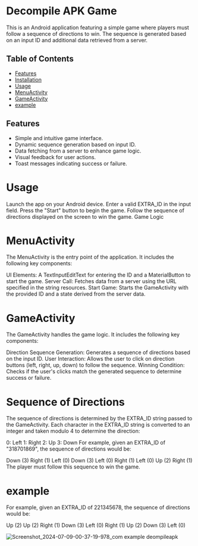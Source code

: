 # Decompile APK Game

This is an Android application featuring a simple game where players must follow a sequence of directions to win. The sequence is generated based on an input ID and additional data retrieved from a server.

## Table of Contents

- [Features](#features)
- [Installation](#installation)
- [Usage](#usage)
- [MenuActivity](#MenuActivity)
- [GameActivity](#GameActivity)
- [example](#example)

## Features

- Simple and intuitive game interface.
- Dynamic sequence generation based on input ID.
- Data fetching from a server to enhance game logic.
- Visual feedback for user actions.
- Toast messages indicating success or failure.

# Usage

Launch the app on your Android device.
Enter a valid EXTRA_ID in the input field.
Press the "Start" button to begin the game.
Follow the sequence of directions displayed on the screen to win the game.
Game Logic

# MenuActivity
The MenuActivity is the entry point of the application. It includes the following key components:

UI Elements: A TextInputEditText for entering the ID and a MaterialButton to start the game.
Server Call: Fetches data from a server using the URL specified in the string resources.
Start Game: Starts the GameActivity with the provided ID and a state derived from the server data.
# GameActivity
The GameActivity handles the game logic. It includes the following key components:

Direction Sequence Generation: Generates a sequence of directions based on the input ID.
User Interaction: Allows the user to click on direction buttons (left, right, up, down) to follow the sequence.
Winning Condition: Checks if the user's clicks match the generated sequence to determine success or failure.
# Sequence of Directions
The sequence of directions is determined by the EXTRA_ID string passed to the GameActivity. Each character in the EXTRA_ID string is converted to an integer and taken modulo 4 to determine the direction:

0: Left
1: Right
2: Up
3: Down
For example, given an EXTRA_ID of "318701869", the sequence of directions would be:

Down (3)
Right (1)
Left (0)
Down (3)
Left (0)
Right (1)
Left (0)
Up (2)
Right (1)
The player must follow this sequence to win the game.

# example 
For example, given an EXTRA_ID of 221345678, the sequence of directions would be:

Up (2)
Up (2)
Right (1)
Down (3)
Left (0)
Right (1)
Up (2)
Down (3)
Left (0)

![Screenshot_2024-07-09-00-37-19-978_com example deompileapk](https://github.com/ahmadzhalka/DeompileAPK/assets/119360009/1dba550f-8e2f-440d-81d1-0d8186ca6908)



